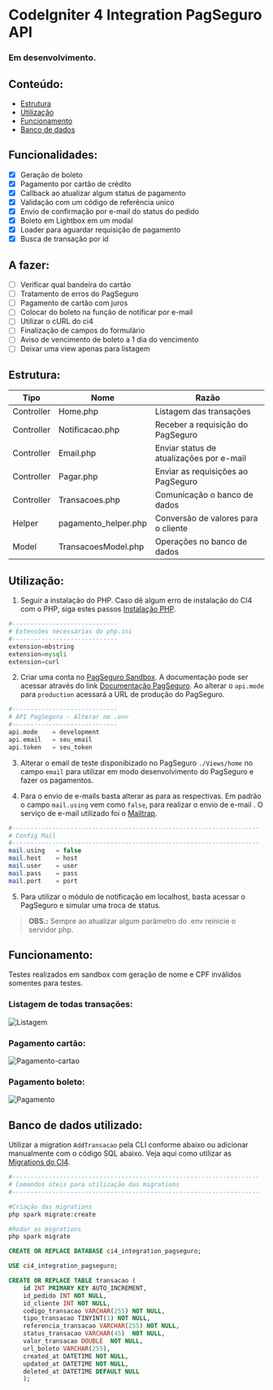 # CodeIgniter 4  Integration PagSeguro API

### Em desenvolvimento.

## Conteúdo:

- [Estrutura](https://github.com/matheuscastroweb/ci4-integration-pagseguro#estrutura "Estrutura")
- [Utilização](https://github.com/matheuscastroweb/ci4-integration-pagseguro#utiliza%C3%A7%C3%A3o "Utilização")
- [Funcionamento](https://github.com/matheuscastroweb/ci4-integration-pagseguro#funcionamento "Funcionamento")
- [Banco de dados](https://github.com/matheuscastroweb/ci4-integration-pagseguro#banco-de-dados-utilizado "Banco de dados")

## Funcionalidades:

- [x] Geração de boleto
- [x] Pagamento por cartão de crédito
- [x] Callback ao atualizar algum status de pagamento
- [x] Validação com um código de referência unico
- [x] Envio de confirmação por e-mail do status do pedido
- [x] Boleto em Lightbox em um modal
- [x] Loader para aguardar requisição de pagamento
- [x] Busca de transação por id

## A fazer:

- [ ] Verificar qual bandeira do cartão
- [ ] Tratamento de erros do PagSeguro
- [ ] Pagamento de cartão com juros
- [ ] Colocar do boleto na função de notificar por e-mail 
- [ ] Utilizar o cURL do ci4
- [ ] Finalização de campos do formulário
- [ ] Aviso de vencimento de boleto a 1 dia do vencimento
- [ ] Deixar uma view apenas para listagem

## Estrutura:
| Tipo | Nome | Razão |
| ------ | ------ | ------ |
| Controller | Home.php | Listagem das transações |
| Controller | Notificacao.php | Receber a requisição do PagSeguro |
| Controller | Email.php | Enviar status de atualizações por e-mail |
| Controller | Pagar.php | Enviar as requisições ao PagSeguro |
| Controller | Transacoes.php | Comunicação o banco de dados |
| Helper | pagamento_helper.php | Conversão de valores para o cliente |
| Model | TransacoesModel.php | Operações no banco de dados |


## Utilização:

1. Seguir a instalação do PHP. Caso dê algum erro de instalação do CI4 com o PHP, siga estes passos [Instalação PHP](https://github.com/matheuscastroweb/ci4-crud/blob/master/README.md "Instalação PHP").

```php
#-----------------------------
# Extensões necessárias do php.ini
#-----------------------------
extension=mbstring
extension=mysqli
extension=curl
```

2.  Criar uma conta no [PagSeguro Sandbox](https://sandbox.pagseguro.uol.com.br/ "PagSeguro Sandbox"). A documentação pode ser acessar através do link [Documentação PagSeguro](https://dev.pagseguro.uol.com.br/docs "Documentação PagSeguro"). Ao alterar o `api.mode ` para `production` acessará a URL de produção do PagSeguro.


```php
#-----------------------------
# API PagSeguro - Alterar no .env
#-----------------------------
api.mode	= development
api.email	= seu_email
api.token	= seu_token
```

3. Alterar o email de teste disponibizado no PagSeguro `./Views/home` no campo `email` para utilizar em modo desenvolvimento do PagSeguro e fazer os pagamentos. 

4. Para o envio de e-mails basta alterar as para as respectivas. Em padrão o campo `mail.using` vem como `false`, para realizar o envio de e-mail . O serviço de e-mail utilizado foi o [Mailtrap](https://mailtrap.io/ "Mailtrap").

```php
#--------------------------------------------------------------------
# Config Mail
#--------------------------------------------------------------------
mail.using   = false
mail.host    = host
mail.user    = user
mail.pass    = pass
mail.port    = port
```

5. Para utilizar o módulo de notificação em localhost, basta acessar o PagSeguro e simular uma troca de status.

> **OBS.:** Sempre ao atualizar algum parâmetro do .env reinicie o servidor php.

## Funcionamento:
Testes realizados em sandbox com geração de nome e CPF inválidos somentes para testes. 

### Listagem de todas transações:

![Listagem](https://user-images.githubusercontent.com/45601574/70070541-8e200500-15d2-11ea-979e-df7d617aedea.png)

### Pagamento cartão:

![Pagamento-cartao](https://user-images.githubusercontent.com/45601574/70101423-90568380-1613-11ea-9f03-adfea52c4329.gif)

### Pagamento boleto:

![Pagamento](https://user-images.githubusercontent.com/45601574/70101422-90568380-1613-11ea-9bb8-da7de6576753.gif)

## Banco de dados utilizado:
Utilizar a migration `AddTransacao` pela CLI conforme abaixo ou adicionar manualmente com o código SQL abaixo. Veja aqui como utilizar as [Migrations do CI4](https://codeigniter4.github.io/userguide/dbmgmt/migration.html#command-line-tools "Migrations do CI4").


```php
#--------------------------------------------------------------------
# Comandos úteis para utilização das migrations
#--------------------------------------------------------------------

#Criação das migrations
php spark migrate:create

#Rodar as migrations
php spark migrate

```

```sql
CREATE OR REPLACE DATABASE ci4_integration_pagseguro;
```

```sql
USE ci4_integration_pagseguro;

CREATE OR REPLACE TABLE transacao (
    id INT PRIMARY KEY AUTO_INCREMENT,
    id_pedido INT NOT NULL,
    id_cliente INT NOT NULL, 
    codigo_transacao VARCHAR(255) NOT NULL,
    tipo_transacao TINYINT(1) NOT NULL,
    referencia_transacao VARCHAR(255) NOT NULL,
    status_transacao VARCHAR(45)  NOT NULL,
    valor_transacao DOUBLE  NOT NULL,
    url_boleto VARCHAR(255),
    created_at DATETIME NOT NULL,
    updated_at DATETIME NOT NULL,
    deleted_at DATETIME DEFAULT NULL 
    );
```

